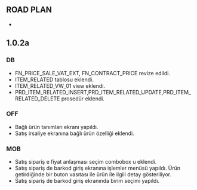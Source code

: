 ## ROAD PLAN
- 
## 1.0.2a
### DB
- FN_PRICE_SALE_VAT_EXT, FN_CONTRACT_PRICE revize edildi.
- ITEM_RELATED tablosu eklendi.
- ITEM_RELATED_VW_01 view eklendi.
- PRD_ITEM_RELATED_INSERT,PRD_ITEM_RELATED_UPDATE,PRD_ITEM_RELATED_DELETE prosedür eklendi.
### OFF
- Bağlı ürün tanımları ekranı yapıldı.
- Satış irsaliye ekranına bağlı ürün özelliği eklendi.
### MOB
- Satış sipariş e fiyat anlaşması seçim combobox u eklendi.
- Satış sipariş de barkod giriş ekranına işlemler menüsü yapıldı. Ürün getirdiğinde bir buton vasıtası ile ürün ile ilgili detay gösteriliyor.
- Satış sipariş de barkod giriş ekranında birim seçimi yapıldı.